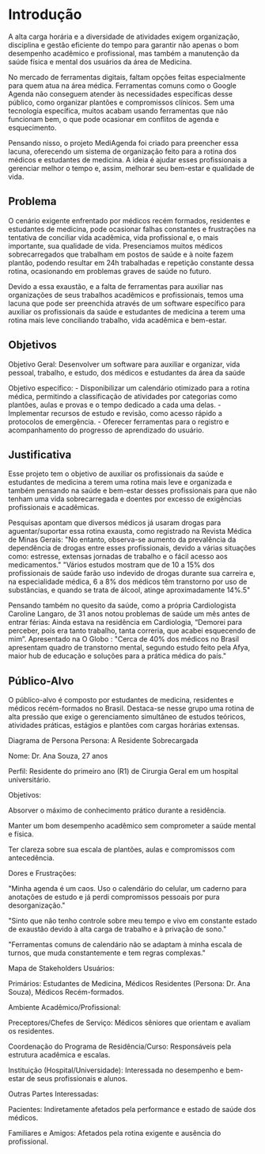 # Introdução

 A alta carga horária e a diversidade de atividades exigem organização, disciplina e gestão eficiente do tempo para garantir não apenas o bom desempenho acadêmico e profissional, mas também a manutenção da saúde física e mental dos usuários da área de Medicina. 

 No mercado de ferramentas digitais, faltam opções feitas especialmente para quem atua na área médica. Ferramentas comuns como o Google Agenda não conseguem atender às necessidades específicas desse público, como organizar plantões e compromissos clínicos. Sem uma tecnologia específica, muitos acabam usando ferramentas que não funcionam bem, o que pode ocasionar em conflitos de agenda e esquecimento.

 Pensando nisso, o projeto MediAgenda foi criado para preencher essa lacuna, oferecendo um sistema de organização feito para a rotina dos médicos e estudantes de medicina. A ideia é ajudar esses profissionais a gerenciar melhor o tempo e, assim, melhorar seu bem-estar e qualidade de vida.

## Problema

 O cenário exigente enfrentado por médicos recém formados, residentes e estudantes de medicina, pode ocasionar falhas constantes e frustrações na tentativa de conciliar vida acadêmica, vida profissional e, o mais importante, sua qualidade de vida. Presenciamos muitos médicos sobrecarregados que trabalham em postos de saúde e à noite fazem plantão, podendo resultar em 24h trabalhadas e repetição constante dessa rotina, ocasionando em problemas graves de saúde no futuro. 

 Devido a essa exaustão, e a falta de ferramentas para auxiliar nas organizações de seus trabalhos acadêmicos e profissionais, temos uma lacuna que pode ser preenchida através de um software específico para auxiliar os profissionais da saúde e estudantes de medicina a terem uma rotina mais leve conciliando trabalho, vida acadêmica e bem-estar. 


## Objetivos

Objetivo Geral: Desenvolver um software para auxiliar e organizar, vida pessoal, trabalho, e estudo, dos médicos e estudantes da área da saúde

Objetivo específico:
	- Disponibilizar um calendário otimizado para a rotina médica, permitindo a classificação de atividades por categorias como plantões, aulas e provas e o tempo dedicado a cada uma delas.
	- Implementar recursos de estudo e revisão, como acesso rápido a protocolos de emergência.
	- Oferecer ferramentas para o registro e acompanhamento do progresso de aprendizado do usuário.

## Justificativa

 Esse projeto tem o objetivo de auxiliar os profissionais da saúde e estudantes de medicina a terem uma rotina mais leve e organizada e também pensando na saúde e bem-estar desses profissionais para que não tenham uma vida sobrecarregada e doentes por excesso de exigências profissionais e acadêmicas.

 Pesquisas apontam que diversos médicos já usaram drogas para aguentar/suportar essa rotina exausta, como registrado na Revista Médica de Minas Gerais: "No entanto, observa-se aumento da prevalência da dependência de drogas entre esses profissionais, devido a várias situações como: estresse, extensas jornadas de trabalho e o fácil acesso aos medicamentos." "Vários estudos mostram que de 10 a 15% dos profissionais de saúde farão uso indevido de drogas durante sua carreira e, na especialidade médica, 6 a 8% dos médicos têm transtorno por uso de substâncias, e quando se trata de álcool, atinge aproximadamente 14%.5"

 Pensando também no quesito da saúde, como a própria Cardiologista Caroline Langaro, de 31 anos notou problemas de saúde um mês antes de entrar férias: Ainda estava na residência em Cardiologia, “Demorei para perceber, pois era tanto trabalho, tanta correria, que acabei esquecendo de mim”.
Apresentado  na O Globo : "Cerca de 40% dos médicos no Brasil apresentam quadro de transtorno mental, segundo estudo feito pela Afya, maior hub de educação e soluções para a prática médica do país."


## Público-Alvo

O público-alvo é composto por estudantes de medicina, residentes e médicos recém-formados no Brasil. Destaca-se nesse grupo uma rotina de alta pressão que exige o gerenciamento simultâneo de estudos teóricos, atividades práticas, estágios e plantões com cargas horárias extensas. 

Diagrama de Persona
Persona: A Residente Sobrecargada

Nome: Dr. Ana Souza, 27 anos

Perfil: Residente do primeiro ano (R1) de Cirurgia Geral em um hospital universitário.

Objetivos:

Absorver o máximo de conhecimento prático durante a residência.

Manter um bom desempenho acadêmico sem comprometer a saúde mental e física.

Ter clareza sobre sua escala de plantões, aulas e compromissos com antecedência.

Dores e Frustrações:

"Minha agenda é um caos. Uso o calendário do celular, um caderno para anotações de estudo e já perdi compromissos pessoais por pura desorganização."

"Sinto que não tenho controle sobre meu tempo e vivo em constante estado de exaustão devido à alta carga de trabalho e à privação de sono."

"Ferramentas comuns de calendário não se adaptam à minha escala de turnos, que muda constantemente e tem regras complexas."

Mapa de Stakeholders
Usuários:

Primários: Estudantes de Medicina, Médicos Residentes (Persona: Dr. Ana Souza), Médicos Recém-formados.

Ambiente Acadêmico/Profissional:

Preceptores/Chefes de Serviço: Médicos sêniores que orientam e avaliam os residentes.

Coordenação do Programa de Residência/Curso: Responsáveis pela estrutura acadêmica e escalas.

Instituição (Hospital/Universidade): Interessada no desempenho e bem-estar de seus profissionais e alunos.

Outras Partes Interessadas:

Pacientes: Indiretamente afetados pela performance e estado de saúde dos médicos.

Familiares e Amigos: Afetados pela rotina exigente e ausência do profissional.
